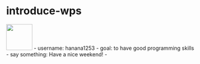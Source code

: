 # introduce-wps

<img src="https://avatars.githubusercontent.com/u/76270892?s=460&u=a4ac523ba157f035ba3a847c854ea8e77e17cb08&v=4" height="70px" width="70px">
- username: hanana1253
- goal: to have good programming skills
- say something: Have a nice weekend!
- 
